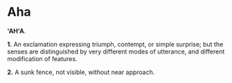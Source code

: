 # Aha

**'AH'A**.

**1.** An exclamation expressing triumph, contempt, or simple surprise; but the senses are distinguished by very different modes of utterance, and different modification of features.

**2.** A sunk fence, not visible, without near approach.